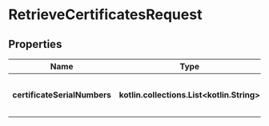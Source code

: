 
# RetrieveCertificatesRequest

## Properties
| Name | Type | Description | Notes |
| ------------ | ------------- | ------------- | ------------- |
| **certificateSerialNumbers** | **kotlin.collections.List&lt;kotlin.String&gt;** | Numery seryjne certyfikatów do pobrania. |  |



